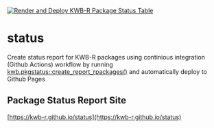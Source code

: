 [![Render and Deploy KWB-R Package Status Table](https://github.com/KWB-R/status/actions/workflows/main.yml/badge.svg)](https://github.com/KWB-R/status/actions/workflows/main.yml)

# status

Create status report for KWB-R packages using continious integration (Github 
Actions) workflow by running  [kwb.pkgstatus::create_report_rpackages()](https://kwb-r.github.io/kwb.pkgstatus/reference/create_report_rpackages.html) and automatically deploy to Github Pages  

## Package Status Report Site

[https://kwb-r.github.io/status](https://kwb-r.github.io/status)


